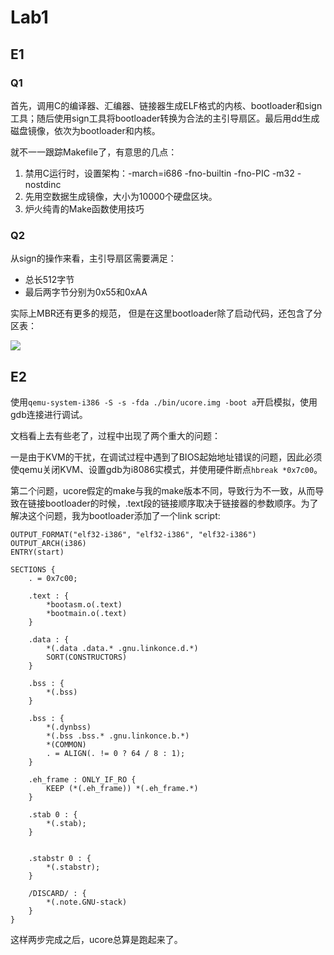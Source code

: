 # Lab1

## E1

### Q1

首先，调用C的编译器、汇编器、链接器生成ELF格式的内核、bootloader和sign工具；随后使用sign工具将bootloader转换为合法的主引导扇区。最后用dd生成磁盘镜像，依次为bootloader和内核。

就不一一跟踪Makefile了，有意思的几点：
1. 禁用C运行时，设置架构：-march=i686 -fno-builtin -fno-PIC -m32 -nostdinc
2. 先用空数据生成镜像，大小为10000个硬盘区块。
3. 炉火纯青的Make函数使用技巧

### Q2

从sign的操作来看，主引导扇区需要满足：

- 总长512字节
- 最后两字节分别为0x55和0xAA

实际上MBR还有更多的规范， 但是在这里bootloader除了启动代码，还包含了分区表：

![](https://cdn.jsdelivr.net/gh/linusboyle/imgupload/upload/2020-02-25-10-22-25-2963.png)

## E2

使用`qemu-system-i386 -S -s -fda ./bin/ucore.img -boot a`开启模拟，使用gdb连接进行调试。

文档看上去有些老了，过程中出现了两个重大的问题：

一是由于KVM的干扰，在调试过程中遇到了BIOS起始地址错误的问题，因此必须使qemu关闭KVM、设置gdb为i8086实模式，并使用硬件断点`hbreak *0x7c00`。

第二个问题，ucore假定的make与我的make版本不同，导致行为不一致，从而导致在链接bootloader的时候，.text段的链接顺序取决于链接器的参数顺序。为了解决这个问题，我为bootloader添加了一个link script:

```ld
OUTPUT_FORMAT("elf32-i386", "elf32-i386", "elf32-i386")
OUTPUT_ARCH(i386)
ENTRY(start)

SECTIONS {
    . = 0x7c00;

    .text : {
        *bootasm.o(.text)
        *bootmain.o(.text)
    }

    .data : {
        *(.data .data.* .gnu.linkonce.d.*)
        SORT(CONSTRUCTORS)
    }

	.bss : {
		*(.bss)
	}

    .bss : {
        *(.dynbss)
        *(.bss .bss.* .gnu.linkonce.b.*)
        *(COMMON)
        . = ALIGN(. != 0 ? 64 / 8 : 1);
    }

    .eh_frame : ONLY_IF_RO { 
        KEEP (*(.eh_frame)) *(.eh_frame.*) 
    }

	.stab 0 : {
		*(.stab);
	}


	.stabstr 0 : {
		*(.stabstr);
	}

	/DISCARD/ : {
		*(.note.GNU-stack)
	}
}
```

这样两步完成之后，ucore总算是跑起来了。